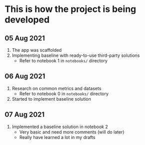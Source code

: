 # This is how the project is being developed

## 05 Aug 2021
1. The app was scaffolded
2. Implementing baseline with ready-to-use third-party solutions
    - Refer to notebook 1 in `notebooks/` directory

## 06 Aug 2021
1. Research on common metrics and datasets
    - Refer to notebook 0 in `notebooks/` directory
2. Started to implement baseline solution

## 07 Aug 2021
1. Implemented a baseline solution in notebook 2
    - Very basic and need more comments (will do later)
    - Really have learned a lot in my drafts